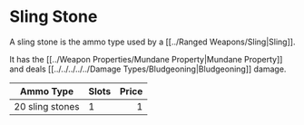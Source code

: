 # Sling Stone

A sling stone is the ammo type used by a [[../Ranged Weapons/Sling|Sling]].

It has the [[../Weapon Properties/Mundane Property|Mundane Property]] and deals [[../../../../../Damage Types/Bludgeoning|Bludgeoning]] damage.

| Ammo Type         | Slots | Price |
| ----------------- | ----- | ----: |
| 20 sling stones   | 1     |     1 |